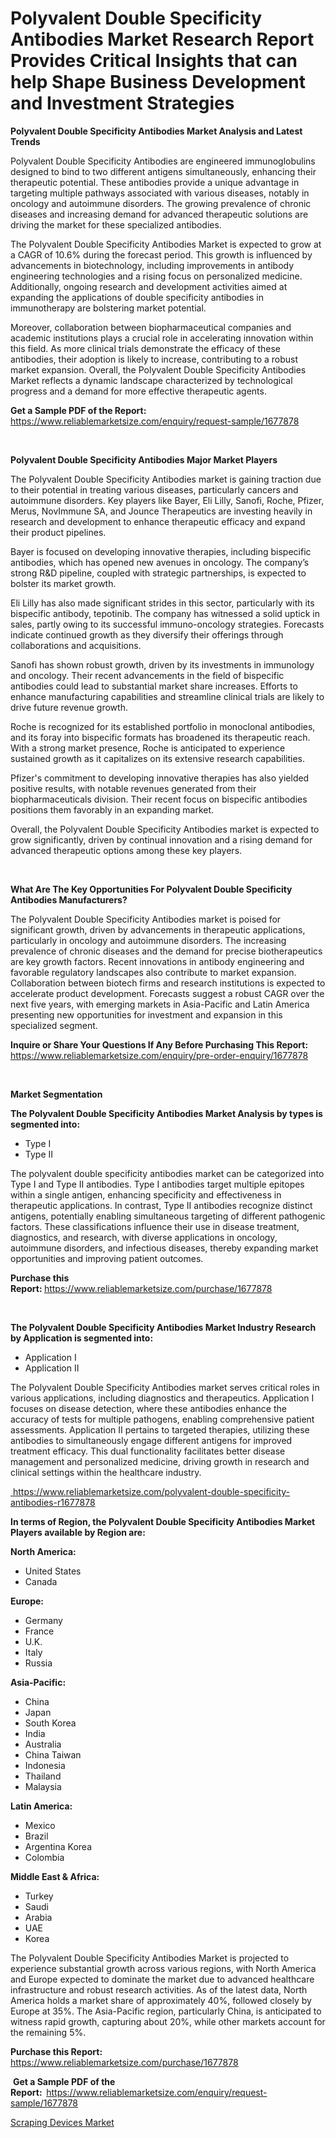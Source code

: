 <p><h1>Polyvalent Double Specificity Antibodies Market Research Report Provides Critical Insights that can help Shape Business Development and Investment Strategies</h1></p><p><strong>Polyvalent Double Specificity Antibodies Market Analysis and Latest Trends</strong></p>
<p><p>Polyvalent Double Specificity Antibodies are engineered immunoglobulins designed to bind to two different antigens simultaneously, enhancing their therapeutic potential. These antibodies provide a unique advantage in targeting multiple pathways associated with various diseases, notably in oncology and autoimmune disorders. The growing prevalence of chronic diseases and increasing demand for advanced therapeutic solutions are driving the market for these specialized antibodies.</p><p>The Polyvalent Double Specificity Antibodies Market is expected to grow at a CAGR of 10.6% during the forecast period. This growth is influenced by advancements in biotechnology, including improvements in antibody engineering technologies and a rising focus on personalized medicine. Additionally, ongoing research and development activities aimed at expanding the applications of double specificity antibodies in immunotherapy are bolstering market potential. </p><p>Moreover, collaboration between biopharmaceutical companies and academic institutions plays a crucial role in accelerating innovation within this field. As more clinical trials demonstrate the efficacy of these antibodies, their adoption is likely to increase, contributing to a robust market expansion. Overall, the Polyvalent Double Specificity Antibodies Market reflects a dynamic landscape characterized by technological progress and a demand for more effective therapeutic agents.</p></p>
<p><strong>Get a Sample PDF of the Report:&nbsp;</strong> <a href="https://www.reliablemarketsize.com/enquiry/request-sample/1677878?utm_campaign=1991&utm_medium=2&utm_source=Github&utm_content=ia&utm_term=28122024&utm_id=polyvalent-double-specificity-antibodies">https://www.reliablemarketsize.com/enquiry/request-sample/1677878</a></p>
<p>&nbsp;</p>
<p><strong>Polyvalent Double Specificity Antibodies Major Market Players</strong></p>
<p><p>The Polyvalent Double Specificity Antibodies market is gaining traction due to their potential in treating various diseases, particularly cancers and autoimmune disorders. Key players like Bayer, Eli Lilly, Sanofi, Roche, Pfizer, Merus, NovImmune SA, and Jounce Therapeutics are investing heavily in research and development to enhance therapeutic efficacy and expand their product pipelines.</p><p>Bayer is focused on developing innovative therapies, including bispecific antibodies, which has opened new avenues in oncology. The company’s strong R&D pipeline, coupled with strategic partnerships, is expected to bolster its market growth.</p><p>Eli Lilly has also made significant strides in this sector, particularly with its bispecific antibody, tepotinib. The company has witnessed a solid uptick in sales, partly owing to its successful immuno-oncology strategies. Forecasts indicate continued growth as they diversify their offerings through collaborations and acquisitions.</p><p>Sanofi has shown robust growth, driven by its investments in immunology and oncology. Their recent advancements in the field of bispecific antibodies could lead to substantial market share increases. Efforts to enhance manufacturing capabilities and streamline clinical trials are likely to drive future revenue growth.</p><p>Roche is recognized for its established portfolio in monoclonal antibodies, and its foray into bispecific formats has broadened its therapeutic reach. With a strong market presence, Roche is anticipated to experience sustained growth as it capitalizes on its extensive research capabilities.</p><p>Pfizer's commitment to developing innovative therapies has also yielded positive results, with notable revenues generated from their biopharmaceuticals division. Their recent focus on bispecific antibodies positions them favorably in an expanding market.</p><p>Overall, the Polyvalent Double Specificity Antibodies market is expected to grow significantly, driven by continual innovation and a rising demand for advanced therapeutic options among these key players.</p></p>
<p>&nbsp;</p>
<p><strong>What Are The Key Opportunities For Polyvalent Double Specificity Antibodies Manufacturers?</strong></p>
<p><p>The Polyvalent Double Specificity Antibodies market is poised for significant growth, driven by advancements in therapeutic applications, particularly in oncology and autoimmune disorders. The increasing prevalence of chronic diseases and the demand for precise biotherapeutics are key growth factors. Recent innovations in antibody engineering and favorable regulatory landscapes also contribute to market expansion. Collaboration between biotech firms and research institutions is expected to accelerate product development. Forecasts suggest a robust CAGR over the next five years, with emerging markets in Asia-Pacific and Latin America presenting new opportunities for investment and expansion in this specialized segment.</p></p>
<p><strong>Inquire or Share Your Questions If Any Before Purchasing This Report:</strong> <a href="https://www.reliablemarketsize.com/enquiry/pre-order-enquiry/1677878?utm_campaign=1991&utm_medium=2&utm_source=Github&utm_content=ia&utm_term=28122024&utm_id=polyvalent-double-specificity-antibodies">https://www.reliablemarketsize.com/enquiry/pre-order-enquiry/1677878</a></p>
<p>&nbsp;</p>
<p><strong>Market Segmentation</strong></p>
<p><strong>The Polyvalent Double Specificity Antibodies Market Analysis by types is segmented into:</strong></p>
<p><ul><li>Type I</li><li>Type II</li></ul></p>
<p><p>The polyvalent double specificity antibodies market can be categorized into Type I and Type II antibodies. Type I antibodies target multiple epitopes within a single antigen, enhancing specificity and effectiveness in therapeutic applications. In contrast, Type II antibodies recognize distinct antigens, potentially enabling simultaneous targeting of different pathogenic factors. These classifications influence their use in disease treatment, diagnostics, and research, with diverse applications in oncology, autoimmune disorders, and infectious diseases, thereby expanding market opportunities and improving patient outcomes.</p></p>
<p><strong>Purchase this Report:&nbsp;</strong><a href="https://www.reliablemarketsize.com/purchase/1677878?utm_campaign=1991&utm_medium=2&utm_source=Github&utm_content=ia&utm_term=28122024&utm_id=polyvalent-double-specificity-antibodies">https://www.reliablemarketsize.com/purchase/1677878</a></p>
<p>&nbsp;</p>
<p><strong>The Polyvalent Double Specificity Antibodies Market Industry Research by Application is segmented into:</strong></p>
<p><ul><li>Application I</li><li>Application II</li></ul></p>
<p><p>The Polyvalent Double Specificity Antibodies market serves critical roles in various applications, including diagnostics and therapeutics. Application I focuses on disease detection, where these antibodies enhance the accuracy of tests for multiple pathogens, enabling comprehensive patient assessments. Application II pertains to targeted therapies, utilizing these antibodies to simultaneously engage different antigens for improved treatment efficacy. This dual functionality facilitates better disease management and personalized medicine, driving growth in research and clinical settings within the healthcare industry.</p></p>
<p><a href="https://www.reliablemarketsize.com/polyvalent-double-specificity-antibodies-r1677878?utm_campaign=1991&utm_medium=2&utm_source=Github&utm_content=ia&utm_term=28122024&utm_id=polyvalent-double-specificity-antibodies">&nbsp;https://www.reliablemarketsize.com/polyvalent-double-specificity-antibodies-r1677878</a></p>
<p><strong>In terms of Region, the Polyvalent Double Specificity Antibodies Market Players available by Region are:</strong></p>
<p>
    <p> <strong> North America: </strong>
        <ul>
            <li>United States</li>
            <li>Canada</li>
        </ul>
        </p> 
    <p> <strong> Europe: </strong>
        <ul>
            <li>Germany</li>
            <li>France</li>
            <li>U.K.</li>
            <li>Italy</li>
            <li>Russia</li>
        </ul>
        </p> 
    <p> <strong> Asia-Pacific: </strong>
        <ul>
            <li>China</li>
            <li>Japan</li>
            <li>South Korea</li>
            <li>India</li>
            <li>Australia</li>
            <li>China Taiwan</li>
            <li>Indonesia</li>
            <li>Thailand</li>
            <li>Malaysia</li>
        </ul>
        </p> 
    <p> <strong> Latin America: </strong>
        <ul>
            <li>Mexico</li>
            <li>Brazil</li>
            <li>Argentina Korea</li>
            <li>Colombia</li>
        </ul>
        </p> 
    <p> <strong> Middle East & Africa: </strong>
        <ul>
            <li>Turkey</li>
            <li>Saudi</li>
            <li>Arabia</li>
            <li>UAE</li>
            <li>Korea</li>
        </ul>
    </p>
    </p>
<p><p>The Polyvalent Double Specificity Antibodies Market is projected to experience substantial growth across various regions, with North America and Europe expected to dominate the market due to advanced healthcare infrastructure and robust research activities. As of the latest data, North America holds a market share of approximately 40%, followed closely by Europe at 35%. The Asia-Pacific region, particularly China, is anticipated to witness rapid growth, capturing about 20%, while other markets account for the remaining 5%.</p></p>
<p><strong>Purchase this Report: </strong><a href="https://www.reliablemarketsize.com/purchase/1677878?utm_campaign=1991&utm_medium=2&utm_source=Github&utm_content=ia&utm_term=28122024&utm_id=polyvalent-double-specificity-antibodies">https://www.reliablemarketsize.com/purchase/1677878</a></p>
<p>&nbsp;<strong>Get a Sample PDF of the Report:&nbsp;&nbsp;</strong><a href="https://www.reliablemarketsize.com/enquiry/request-sample/1677878?utm_campaign=1991&utm_medium=2&utm_source=Github&utm_content=ia&utm_term=28122024&utm_id=polyvalent-double-specificity-antibodies">https://www.reliablemarketsize.com/enquiry/request-sample/1677878</a></p>
<p><strong></strong></p>
<p><p><a href="https://github.com/YashRP12/Market-Research-Report-List-6/blob/main/scraping-devices-market.md?utm_campaign=1991&utm_medium=2&utm_source=Github&utm_content=ia&utm_term=28122024&utm_id=polyvalent-double-specificity-antibodies">Scraping Devices Market</a></p></p>
